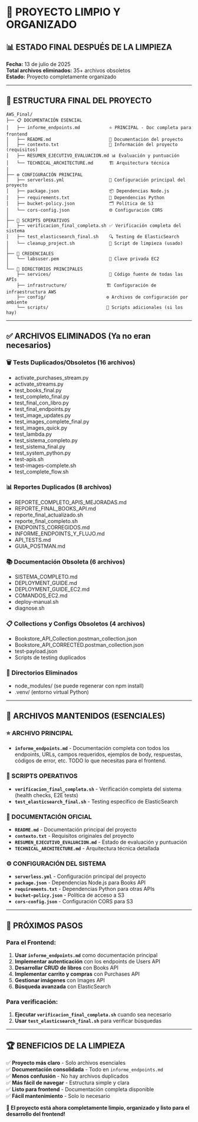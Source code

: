 # 🧹 PROYECTO LIMPIO Y ORGANIZADO

## 📊 ESTADO FINAL DESPUÉS DE LA LIMPIEZA

**Fecha:** 13 de julio de 2025  
**Total archivos eliminados:** 35+ archivos obsoletos  
**Estado:** Proyecto completamente organizado

---

## 📁 ESTRUCTURA FINAL DEL PROYECTO

```
AWS_Final/
├── 📋 DOCUMENTACIÓN ESENCIAL
│   ├── informe_endpoints.md           ⭐ PRINCIPAL - Doc completa para frontend
│   ├── README.md                      📖 Documentación del proyecto
│   ├── contexto.txt                   📝 Información del proyecto (requisitos)
│   ├── RESUMEN_EJECUTIVO_EVALUACION.md 📊 Evaluación y puntuación
│   └── TECHNICAL_ARCHITECTURE.md      🏗️ Arquitectura técnica
│
├── ⚙️ CONFIGURACIÓN PRINCIPAL
│   ├── serverless.yml                 🚀 Configuración principal del proyecto
│   ├── package.json                   📦 Dependencias Node.js
│   ├── requirements.txt               🐍 Dependencias Python
│   ├── bucket-policy.json             🗂️ Política de S3
│   └── cors-config.json               🌐 Configuración CORS
│
├── 🔧 SCRIPTS OPERATIVOS
│   ├── verificacion_final_completa.sh ✅ Verificación completa del sistema
│   ├── test_elasticsearch_final.sh    🔍 Testing de ElasticSearch
│   └── cleanup_project.sh             🧹 Script de limpieza (usado)
│
├── 🔐 CREDENCIALES
│   └── labsuser.pem                   🔑 Clave privada EC2
│
└── 📁 DIRECTORIOS PRINCIPALES
    ├── services/                      💼 Código fuente de todas las APIs
    ├── infrastructure/               🏗️ Configuración de infraestructura AWS
    ├── config/                       ⚙️ Archivos de configuración por ambiente
    └── scripts/                      📜 Scripts adicionales (si los hay)
```

---

## ✅ ARCHIVOS ELIMINADOS (Ya no eran necesarios)

### 🗑️ Tests Duplicados/Obsoletos (16 archivos)

- activate_purchases_stream.py
- activate_streams.py
- test_books_final.py
- test_completo_final.py
- test_final_con_libro.py
- test_final_endpoints.py
- test_image_updates.py
- test_images_complete_final.py
- test_images_quick.py
- test_lambda.py
- test_sistema_completo.py
- test_sistema_final.py
- test_system_python.py
- test-apis.sh
- test-images-complete.sh
- test_complete_flow.sh

### 📊 Reportes Duplicados (8 archivos)

- REPORTE_COMPLETO_APIS_MEJORADAS.md
- REPORTE_FINAL_BOOKS_API.md
- reporte_final_actualizado.sh
- reporte_final_completo.sh
- ENDPOINTS_CORREGIDOS.md
- INFORME_ENDPOINTS_Y_FLUJO.md
- API_TESTS.md
- GUIA_POSTMAN.md

### 📚 Documentación Obsoleta (6 archivos)

- SISTEMA_COMPLETO.md
- DEPLOYMENT_GUIDE.md
- DEPLOYMENT_GUIDE_EC2.md
- COMANDOS_EC2.md
- deploy-manual.sh
- diagnose.sh

### 📋 Collections y Configs Obsoletos (4 archivos)

- Bookstore_API_Collection.postman_collection.json
- Bookstore_API_CORRECTED.postman_collection.json
- test-payload.json
- Scripts de testing duplicados

### 📁 Directorios Eliminados

- node_modules/ (se puede regenerar con npm install)
- .venv/ (entorno virtual Python)

---

## 🎯 ARCHIVOS MANTENIDOS (ESENCIALES)

### ⭐ ARCHIVO PRINCIPAL

- **`informe_endpoints.md`** - Documentación completa con todos los endpoints, URLs, campos requeridos, ejemplos de body, respuestas, códigos de error, etc. TODO lo que necesitas para el frontend.

### 🔧 SCRIPTS OPERATIVOS

- **`verificacion_final_completa.sh`** - Verificación completa del sistema (health checks, E2E tests)
- **`test_elasticsearch_final.sh`** - Testing específico de ElasticSearch

### 📖 DOCUMENTACIÓN OFICIAL

- **`README.md`** - Documentación principal del proyecto
- **`contexto.txt`** - Requisitos originales del proyecto
- **`RESUMEN_EJECUTIVO_EVALUACION.md`** - Estado de evaluación y puntuación
- **`TECHNICAL_ARCHITECTURE.md`** - Arquitectura técnica detallada

### ⚙️ CONFIGURACIÓN DEL SISTEMA

- **`serverless.yml`** - Configuración principal del proyecto
- **`package.json`** - Dependencias Node.js para Books API
- **`requirements.txt`** - Dependencias Python para otras APIs
- **`bucket-policy.json`** - Política de acceso a S3
- **`cors-config.json`** - Configuración CORS para S3

---

## 🚀 PRÓXIMOS PASOS

### Para el Frontend:

1. **Usar `informe_endpoints.md`** como documentación principal
2. **Implementar autenticación** con los endpoints de Users API
3. **Desarrollar CRUD de libros** con Books API
4. **Implementar carrito y compras** con Purchases API
5. **Gestionar imágenes** con Images API
6. **Búsqueda avanzada** con ElasticSearch

### Para verificación:

1. **Ejecutar `verificacion_final_completa.sh`** cuando sea necesario
2. **Usar `test_elasticsearch_final.sh`** para verificar búsquedas

---

## 🏆 BENEFICIOS DE LA LIMPIEZA

✅ **Proyecto más claro** - Solo archivos esenciales  
✅ **Documentación consolidada** - Todo en `informe_endpoints.md`  
✅ **Menos confusión** - No hay archivos duplicados  
✅ **Más fácil de navegar** - Estructura simple y clara  
✅ **Listo para frontend** - Documentación completa disponible  
✅ **Fácil mantenimiento** - Solo lo necesario

**🎯 El proyecto está ahora completamente limpio, organizado y listo para el desarrollo del frontend!**
